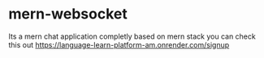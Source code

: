 # mern-websocket
Its a mern chat application completly based on mern stack 
you can check this out https://language-learn-platform-am.onrender.com/signup
